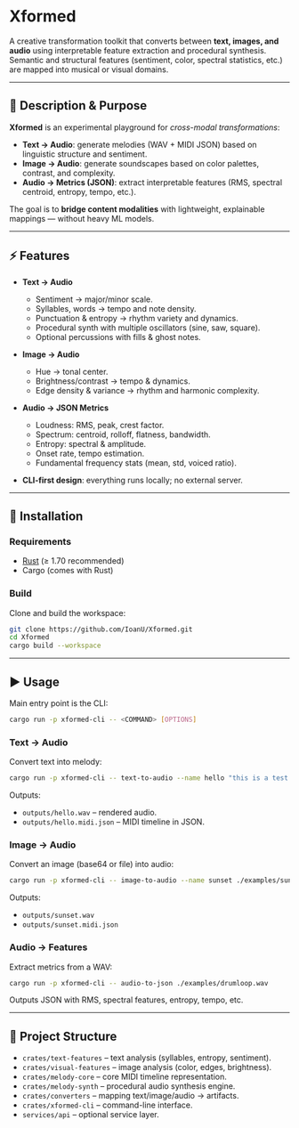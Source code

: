 # Xformed

A creative transformation toolkit that converts between **text, images, and audio** using interpretable feature extraction and procedural synthesis.  
Semantic and structural features (sentiment, color, spectral statistics, etc.) are mapped into musical or visual domains.

---

## 📌 Description & Purpose
**Xformed** is an experimental playground for *cross-modal transformations*:  
- **Text → Audio**: generate melodies (WAV + MIDI JSON) based on linguistic structure and sentiment.  
- **Image → Audio**: generate soundscapes based on color palettes, contrast, and complexity.  
- **Audio → Metrics (JSON)**: extract interpretable features (RMS, spectral centroid, entropy, tempo, etc.).  

The goal is to **bridge content modalities** with lightweight, explainable mappings — without heavy ML models.

---

## ⚡ Features
- **Text → Audio**  
  - Sentiment → major/minor scale.  
  - Syllables, words → tempo and note density.  
  - Punctuation & entropy → rhythm variety and dynamics.  
  - Procedural synth with multiple oscillators (sine, saw, square).  
  - Optional percussions with fills & ghost notes.  

- **Image → Audio**  
  - Hue → tonal center.  
  - Brightness/contrast → tempo & dynamics.  
  - Edge density & variance → rhythm and harmonic complexity.  

- **Audio → JSON Metrics**  
  - Loudness: RMS, peak, crest factor.  
  - Spectrum: centroid, rolloff, flatness, bandwidth.  
  - Entropy: spectral & amplitude.  
  - Onset rate, tempo estimation.  
  - Fundamental frequency stats (mean, std, voiced ratio).  

- **CLI-first design**: everything runs locally; no external server.  

---

## 🚀 Installation

### Requirements
- [Rust](https://www.rust-lang.org/tools/install) (≥ 1.70 recommended)  
- Cargo (comes with Rust)  

### Build
Clone and build the workspace:

```bash
git clone https://github.com/IoanU/Xformed.git
cd Xformed
cargo build --workspace
```

---

## ▶️ Usage

Main entry point is the CLI:

```bash
cargo run -p xformed-cli -- <COMMAND> [OPTIONS]
```

### Text → Audio
Convert text into melody:

```bash
cargo run -p xformed-cli -- text-to-audio --name hello "this is a test phrase"
```

Outputs:
- `outputs/hello.wav` – rendered audio.  
- `outputs/hello.midi.json` – MIDI timeline in JSON.  

### Image → Audio
Convert an image (base64 or file) into audio:

```bash
cargo run -p xformed-cli -- image-to-audio --name sunset ./examples/sunset.png
```

Outputs:
- `outputs/sunset.wav`  
- `outputs/sunset.midi.json`  

### Audio → Features
Extract metrics from a WAV:

```bash
cargo run -p xformed-cli -- audio-to-json ./examples/drumloop.wav
```

Outputs JSON with RMS, spectral features, entropy, tempo, etc.

---

## 📂 Project Structure
- `crates/text-features` – text analysis (syllables, entropy, sentiment).  
- `crates/visual-features` – image analysis (color, edges, brightness).  
- `crates/melody-core` – core MIDI timeline representation.  
- `crates/melody-synth` – procedural audio synthesis engine.  
- `crates/converters` – mapping text/image/audio → artifacts.  
- `crates/xformed-cli` – command-line interface.  
- `services/api` – optional service layer.  
